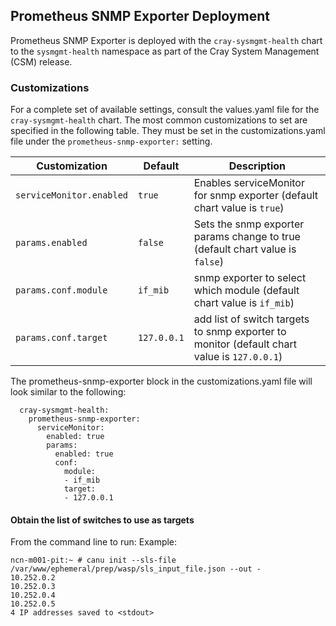 ## Prometheus SNMP Exporter Deployment
Prometheus SNMP Exporter is deployed with the `cray-sysmgmt-health` chart to the `sysmgmt-health` namespace as part of the Cray System Management \(CSM\) release.

### Customizations

For a complete set of available settings, consult the values.yaml file for the `cray-sysmgmt-health` chart. The most common customizations to set are specified in the following table. They must be set in the customizations.yaml file under the `prometheus-snmp-exporter:` setting.

|Customization|Default|Description|
|-------------|-------|-----------|
|`serviceMonitor.enabled`|`true`|Enables serviceMonitor for snmp exporter \(default chart value is `true`\)|
|`params.enabled`|`false`|Sets the snmp exporter params change to true \(default chart value is `false`\)|
|`params.conf.module`|`if_mib`| snmp exporter to select which module \(default chart value is `if_mib`\)|
|`params.conf.target`|`127.0.0.1`| add list of switch targets to snmp exporter to monitor \(default chart value is `127.0.0.1`\)|

The prometheus-snmp-exporter block in the customizations.yaml file will look similar to the following:

      cray-sysmgmt-health:
	    prometheus-snmp-exporter:
          serviceMonitor:
            enabled: true
            params:
              enabled: true
              conf:
                module:
                - if_mib
                target:
                - 127.0.0.1

#### Obtain the list of switches to use as targets

From the command line to run:
Example:

```
ncn-m001-pit:~ # canu init --sls-file /var/www/ephemeral/prep/wasp/sls_input_file.json --out -
10.252.0.2
10.252.0.3
10.252.0.4
10.252.0.5
4 IP addresses saved to <stdout>
```
